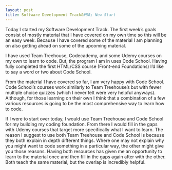 ```yaml
---
layout: post
title: Software Development Track&#58; New Start
---
```


Today I started my Software Development Track. The first week’s goals consist of mostly material that I have covered on my own time so this will be an easy week. Because I have covered some of the material I am planning on also getting ahead on some of the upcoming material.

I have used Team Treehouse, Codecademy, and some Udemy courses on my own to learn to code. But, the program I am in uses Code School. Having fully completed the first HTML/CSS course (Front-end Foundations) I’d like to say a word or two about Code School.

From the material I have covered so far, I am very happy with Code School. Code School’s courses work similarly to Team Treehouse’s but with fewer multiple choice quizzes (which I never felt were very helpful anyways). Although, for those learning on their own I think that a combination of a few various resources is going to be the most comprehensive way to learn how to code.

If I were to start over today, I would use Team Treehouse and Code School for my
building my coding foundation. From there I would fill in the gaps with Udemy
courses that target more specifically what I want to learn. The reason I suggest
to use both Team Treehouse and Code School is because they both explain in depth
different things. Where one may not explain why you might want to code something
in a particular way, the other might give you those reasons. Having both
resources has given me an opportunity to learn to the material once and then
fill in the gaps again after with the other. Both teach the same material, but
the overlap is incredibly helpful.
